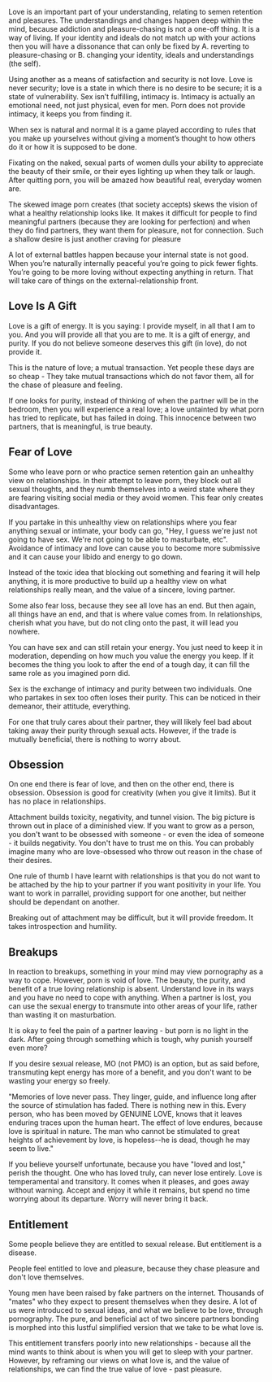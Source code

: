Love is an important part of your understanding, relating to semen retention and pleasures. The understandings and changes happen deep within the mind, because addiction and pleasure-chasing is not a one-off thing. It is a way of living. If your identity and ideals do not match up with your actions then you will have a dissonance that can only be fixed by A. reverting to pleasure-chasing or B. changing your identity, ideals and understandings (the self).

Using another as a means of satisfaction and security is not love. Love is never security; love is a state in which there is no desire to be secure; it is a state of vulnerability. Sex isn’t fulfilling, intimacy is. Intimacy is actually an emotional need, not just physical, even for men. Porn does not provide intimacy, it keeps you from finding it.

When sex is natural and normal it is a game played according to rules that you make up yourselves without giving a moment’s thought to how others do it or how it is supposed to be done.

Fixating on the naked, sexual parts of women dulls your ability to appreciate the beauty of their smile, or their eyes lighting up when they talk or laugh. After quitting porn, you will be amazed how beautiful real, everyday women are.

The skewed image porn creates (that society accepts) skews the vision of what a healthy relationship looks like. It makes it difficult for people to find meaningful partners (because they are looking for perfection) and when they do find partners, they want them for pleasure, not for connection. Such a shallow desire is just another craving for pleasure

A lot of external battles happen because your internal state is not good. When you’re naturally internally peaceful you’re going to pick fewer fights. You’re going to be more loving without expecting anything in return. That will take care of things on the external-relationship front.

## Love Is A Gift

Love is a gift of energy. It is you saying: I provide myself, in all that I am to you. And you will provide all that you are to me. It is a gift of energy, and purity. If you do not believe someone deserves this gift (in love), do not provide it.

This is the nature of love; a mutual transaction. Yet people these days are so cheap - They take mutual transactions which do not favor them, all for the chase of pleasure and feeling.

If one looks for purity, instead of thinking of when the partner will be in the bedroom, then you will experience a real love; a love untainted by what porn has tried to replicate, but has failed in doing. This innocence between two partners, that is meaningful, is true beauty.

## Fear of Love

Some who leave porn or who practice semen retention gain an unhealthy view on relationships. In their attempt to leave porn, they block out all sexual thoughts, and they numb themselves into a weird state where they are fearing visiting social media or they avoid women. This fear only creates disadvantages.

If you partake in this unhealthy view on relationships where you fear anything sexual or intimate, your body can go, "Hey, I guess we're just not going to have sex. We're not going to be able to masturbate, etc". Avoidance of intimacy and love can cause you to become more submissive and it can cause your libido and energy to go down.

Instead of the toxic idea that blocking out something and fearing it will help anything, it is more productive to build up a healthy view on what relationships really mean, and the value of a sincere, loving partner.

Some also fear loss, because they see all love has an end. But then again, all things have an end, and that is where value comes from. In relationships, cherish what you have, but do not cling onto the past, it will lead you nowhere.

You can have sex and can still retain your energy. You just need to keep it in moderation, depending on how much you value the energy you keep. If it becomes the thing you look to after the end of a tough day, it can fill the same role as you imagined porn did.

Sex is the exchange of intimacy and purity between two individuals. One who partakes in sex too often loses their purity. This can be noticed in their demeanor, their attitude, everything.

For one that truly cares about their partner, they will likely feel bad about taking away their purity through sexual acts. However, if the trade is mutually beneficial, there is nothing to worry about.

## Obsession

On one end there is fear of love, and then on the other end, there is obsession. Obsession is good for creativity (when you give it limits). But it has no place in relationships.

Attachment builds toxicity, negativity, and tunnel vision. The big picture is thrown out in place of a diminished view. If you want to grow as a person, you don't want to be obsessed with someone - or even the idea of someone - it builds negativity. You don't have to trust me on this. You can probably imagine many who are love-obsessed who throw out reason in the chase of their desires.

One rule of thumb I have learnt with relationships is that you do not want to be attached by the hip to your partner if you want positivity in your life. You want to work in parrallel, providing support for one another, but neither should be dependant on another.

Breaking out of attachment may be difficult, but it will provide freedom. It takes introspection and humility.

## Breakups

In reaction to breakups, something in your mind may view pornography as a way to cope. However, porn is void of love. The beauty, the purity, and benefit of a true loving relationship is absent. Understand love in its ways and you have no need to cope with anything. When a partner is lost, you can use the sexual energy to transmute into other areas of your life, rather than wasting it on masturbation.

It is okay to feel the pain of a partner leaving - but porn is no light in the dark. After going through something which is tough, why punish yourself even more?

If you desire sexual release, MO (not PMO) is an option, but as said before, transmuting kept energy has more of a benefit, and you don't want to be wasting your energy so freely.

"Memories of love never pass. They linger, guide, and influence long after the source of stimulation has faded. There is nothing new in this. Every person, who has been moved by GENUINE LOVE, knows that it leaves enduring traces upon the human heart. The effect of love endures, because love is spiritual in nature. The man who cannot be stimulated to great heights of achievement by love, is hopeless--he is dead, though he may seem to live."

If you believe yourself unfortunate, because you have "loved and lost," perish the thought. One who has loved truly, can never lose entirely. Love is temperamental and transitory. It comes when it pleases, and goes away without warning. Accept and enjoy it while it remains, but spend no time worrying about its departure. Worry will never bring it back.

## Entitlement

Some people believe they are entitled to sexual release. But entitlement is a disease.

People feel entitled to love and pleasure, because they chase pleasure and don't love themselves.

Young men have been raised by fake partners on the internet. Thousands of "mates" who they expect to present themselves when they desire. A lot of us were introduced to sexual ideas, and what we believe to be love, through pornography. The pure, and beneficial act of two sincere partners bonding is morphed into this lustful simplified version that we take to be what love is.

This entitlement transfers poorly into new relationships - because all the mind wants to think about is when you will get to sleep with your partner. However, by reframing our views on what love is, and the value of relationships, we can find the true value of love - past pleasure.